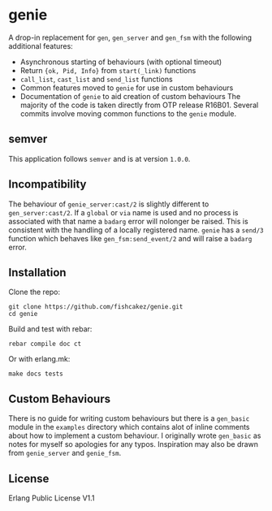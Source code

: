 genie
=====
A drop-in replacement for `gen`, `gen_server` and `gen_fsm` with the following
additional features:
* Asynchronous starting of behaviours (with optional timeout)
* Return `{ok, Pid, Info}` from `start(_link)` functions
* `call_list`, `cast_list` and `send_list` functions
* Common features moved to `genie` for use in custom behaviours
* Documentation of `genie` to aid creation of custom behaviours
The majority of the code is taken directly from OTP release R16B01. Several
commits involve moving common functions to the `genie` module.

semver
------
This application follows `semver` and is at version `1.0.0`.

Incompatibility
---------------
The behaviour of `genie_server:cast/2` is slightly different to
`gen_server:cast/2`. If a `global` or `via` name is used and no process is
associated with that name a `badarg` error will nolonger be raised. This is
consistent with the handling of a locally registered name. `genie` has a
`send/3` function which behaves like `gen_fsm:send_event/2` and will raise a
`badarg` error.

Installation
------------
Clone the repo:
```
git clone https://github.com/fishcakez/genie.git
cd genie
```
Build and test with rebar:
```
rebar compile doc ct
```
Or with erlang.mk:
```
make docs tests
```

Custom Behaviours
-----------------
There is no guide for writing custom behaviours but there is a `gen_basic`
module in the `examples` directory which contains alot of inline comments about
how to implement a custom behaviour. I originally wrote `gen_basic` as notes for
myself so apologies for any typos. Inspiration may also be drawn from
`genie_server` and `genie_fsm`.

License
-------
Erlang Public License V1.1
